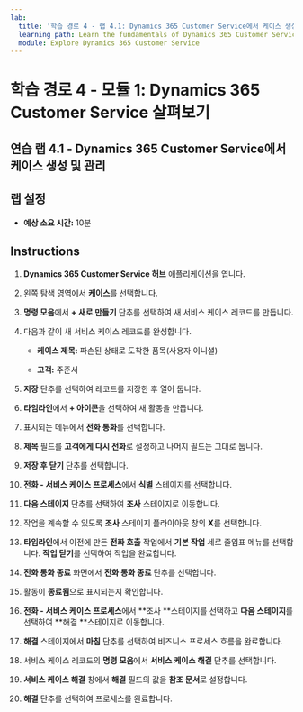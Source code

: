 ```yaml
---
lab:
  title: '학습 경로 4 - 랩 4.1: Dynamics 365 Customer Service에서 케이스 생성 및 관리'
  learning path: Learn the fundamentals of Dynamics 365 Customer Service
  module: Explore Dynamics 365 Customer Service
---
```


학습 경로 4 - 모듈 1: Dynamics 365 Customer Service 살펴보기
========================

## 연습 랩 4.1 - Dynamics 365 Customer Service에서 케이스 생성 및 관리

## 랩 설정

  - **예상 소요 시간:** 10분

## Instructions

1. **Dynamics 365 Customer Service 허브** 애플리케이션을 엽니다.

2. 왼쪽 탐색 영역에서 **케이스**를 선택합니다.

3.  **명령 모음**에서 **+ 새로 만들기** 단추를 선택하여 새 서비스 케이스 레코드를 만듭니다. 

4.  다음과 같이 새 서비스 케이스 레코드를 완성합니다.

    - **케이스 제목:** 파손된 상태로 도착한 품목(사용자 이니셜)

    - **고객:** 주준서

5.  **저장** 단추를 선택하여 레코드를 저장한 후 열어 둡니다. 

6.  **타임라인**에서 **+ 아이콘**을 선택하여 새 활동을 만듭니다. 

7.  표시되는 메뉴에서 **전화 통화**를 선택합니다.

8.  **제목** 필드를 **고객에게 다시 전화**로 설정하고 나머지 필드는 그대로 둡니다.

9.  **저장 후 닫기** 단추를 선택합니다.

10. **전화 - 서비스 케이스 프로세스**에서 **식별** 스테이지를 선택합니다.

11. **다음 스테이지** 단추를 선택하여 **조사** 스테이지로 이동합니다.

12. 작업을 계속할 수 있도록 **조사** 스테이지 플라이아웃 창의 **X**를 선택합니다. 

13. **타임라인**에서 이전에 만든 **전화 호출** 작업에서 **기본 작업** 세로 줄임표 메뉴를 선택합니다. **작업 닫기**를 선택하여 작업을 완료합니다. 

14. **전화 통화 종료** 화면에서 **전화 통화 종료** 단추를 선택합니다. 

15. 활동이 **종료됨**으로 표시되는지 확인합니다. 

16. **전화 - 서비스 케이스 프로세스**에서 **조사 **스테이지를 선택하고 **다음 스테이지**를 선택하여 **해결 **스테이지로 이동합니다.

17. **해결** 스테이지에서 **마침** 단추를 선택하여 비즈니스 프로세스 흐름을 완료합니다. 

18. 서비스 케이스 레코드의 **명령 모음**에서 **서비스 케이스 해결** 단추를 선택합니다. 

19. **서비스 케이스 해결** 창에서 **해결** 필드의 값을 **참조 문서**로 설정합니다. 

20. **해결** 단추를 선택하여 프로세스를 완료합니다. 

